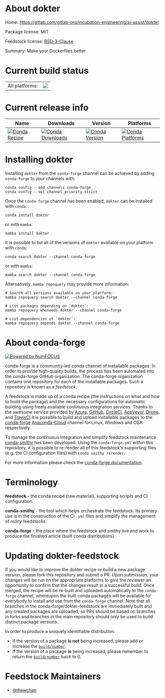 About dokter
============

Home: https://gitlab.com/gitlab-org/incubation-engineering/ai-assist/dokter

Package license: MIT

Feedstock license: [BSD-3-Clause](https://github.com/conda-forge/dokter-feedstock/blob/main/LICENSE.txt)

Summary: Make your Dockerfiles better

Current build status
====================


<table><tr><td>All platforms:</td>
    <td>
      <a href="https://dev.azure.com/conda-forge/feedstock-builds/_build/latest?definitionId=17105&branchName=main">
        <img src="https://dev.azure.com/conda-forge/feedstock-builds/_apis/build/status/dokter-feedstock?branchName=main">
      </a>
    </td>
  </tr>
</table>

Current release info
====================

| Name | Downloads | Version | Platforms |
| --- | --- | --- | --- |
| [![Conda Recipe](https://img.shields.io/badge/recipe-dokter-green.svg)](https://anaconda.org/conda-forge/dokter) | [![Conda Downloads](https://img.shields.io/conda/dn/conda-forge/dokter.svg)](https://anaconda.org/conda-forge/dokter) | [![Conda Version](https://img.shields.io/conda/vn/conda-forge/dokter.svg)](https://anaconda.org/conda-forge/dokter) | [![Conda Platforms](https://img.shields.io/conda/pn/conda-forge/dokter.svg)](https://anaconda.org/conda-forge/dokter) |

Installing dokter
=================

Installing `dokter` from the `conda-forge` channel can be achieved by adding `conda-forge` to your channels with:

```
conda config --add channels conda-forge
conda config --set channel_priority strict
```

Once the `conda-forge` channel has been enabled, `dokter` can be installed with `conda`:

```
conda install dokter
```

or with `mamba`:

```
mamba install dokter
```

It is possible to list all of the versions of `dokter` available on your platform with `conda`:

```
conda search dokter --channel conda-forge
```

or with `mamba`:

```
mamba search dokter --channel conda-forge
```

Alternatively, `mamba repoquery` may provide more information:

```
# Search all versions available on your platform:
mamba repoquery search dokter --channel conda-forge

# List packages depending on `dokter`:
mamba repoquery whoneeds dokter --channel conda-forge

# List dependencies of `dokter`:
mamba repoquery depends dokter --channel conda-forge
```


About conda-forge
=================

[![Powered by
NumFOCUS](https://img.shields.io/badge/powered%20by-NumFOCUS-orange.svg?style=flat&colorA=E1523D&colorB=007D8A)](https://numfocus.org)

conda-forge is a community-led conda channel of installable packages.
In order to provide high-quality builds, the process has been automated into the
conda-forge GitHub organization. The conda-forge organization contains one repository
for each of the installable packages. Such a repository is known as a *feedstock*.

A feedstock is made up of a conda recipe (the instructions on what and how to build
the package) and the necessary configurations for automatic building using freely
available continuous integration services. Thanks to the awesome service provided by
[Azure](https://azure.microsoft.com/en-us/services/devops/), [GitHub](https://github.com/),
[CircleCI](https://circleci.com/), [AppVeyor](https://www.appveyor.com/),
[Drone](https://cloud.drone.io/welcome), and [TravisCI](https://travis-ci.com/)
it is possible to build and upload installable packages to the
[conda-forge](https://anaconda.org/conda-forge) [Anaconda-Cloud](https://anaconda.org/)
channel for Linux, Windows and OSX respectively.

To manage the continuous integration and simplify feedstock maintenance
[conda-smithy](https://github.com/conda-forge/conda-smithy) has been developed.
Using the ``conda-forge.yml`` within this repository, it is possible to re-render all of
this feedstock's supporting files (e.g. the CI configuration files) with ``conda smithy rerender``.

For more information please check the [conda-forge documentation](https://conda-forge.org/docs/).

Terminology
===========

**feedstock** - the conda recipe (raw material), supporting scripts and CI configuration.

**conda-smithy** - the tool which helps orchestrate the feedstock.
                   Its primary use is in the construction of the CI ``.yml`` files
                   and simplify the management of *many* feedstocks.

**conda-forge** - the place where the feedstock and smithy live and work to
                  produce the finished article (built conda distributions)


Updating dokter-feedstock
=========================

If you would like to improve the dokter recipe or build a new
package version, please fork this repository and submit a PR. Upon submission,
your changes will be run on the appropriate platforms to give the reviewer an
opportunity to confirm that the changes result in a successful build. Once
merged, the recipe will be re-built and uploaded automatically to the
`conda-forge` channel, whereupon the built conda packages will be available for
everybody to install and use from the `conda-forge` channel.
Note that all branches in the conda-forge/dokter-feedstock are
immediately built and any created packages are uploaded, so PRs should be based
on branches in forks and branches in the main repository should only be used to
build distinct package versions.

In order to produce a uniquely identifiable distribution:
 * If the version of a package **is not** being increased, please add or increase
   the [``build/number``](https://docs.conda.io/projects/conda-build/en/latest/resources/define-metadata.html#build-number-and-string).
 * If the version of a package **is** being increased, please remember to return
   the [``build/number``](https://docs.conda.io/projects/conda-build/en/latest/resources/define-metadata.html#build-number-and-string)
   back to 0.

Feedstock Maintainers
=====================

* [@thewchan](https://github.com/thewchan/)

